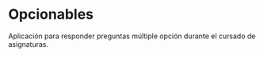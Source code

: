# Opcionables
Aplicación para responder preguntas múltiple opción durante el cursado de asignaturas.
